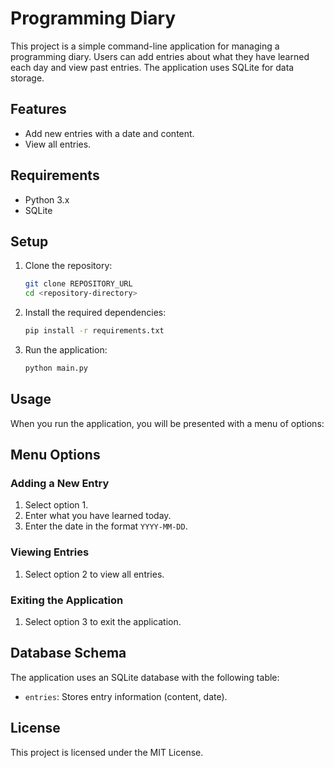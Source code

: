 # Programming Diary

This project is a simple command-line application for managing a programming diary. Users can add entries about what they have learned each day and view past entries. The application uses SQLite for data storage.

## Features

- Add new entries with a date and content.
- View all entries.

## Requirements

- Python 3.x
- SQLite

## Setup

1. Clone the repository:
    ```sh
    git clone REPOSITORY_URL
    cd <repository-directory>
    ```
2. Install the required dependencies:
    ```sh
    pip install -r requirements.txt
    ```
3. Run the application:
    ```sh
    python main.py
    ```

## Usage

When you run the application, you will be presented with a menu of options:

## Menu Options

### Adding a New Entry

1. Select option 1.
2. Enter what you have learned today.
3. Enter the date in the format `YYYY-MM-DD`.

### Viewing Entries

1. Select option 2 to view all entries.

### Exiting the Application

1. Select option 3 to exit the application.

## Database Schema

The application uses an SQLite database with the following table:

- `entries`: Stores entry information (content, date).

## License

This project is licensed under the MIT License.
